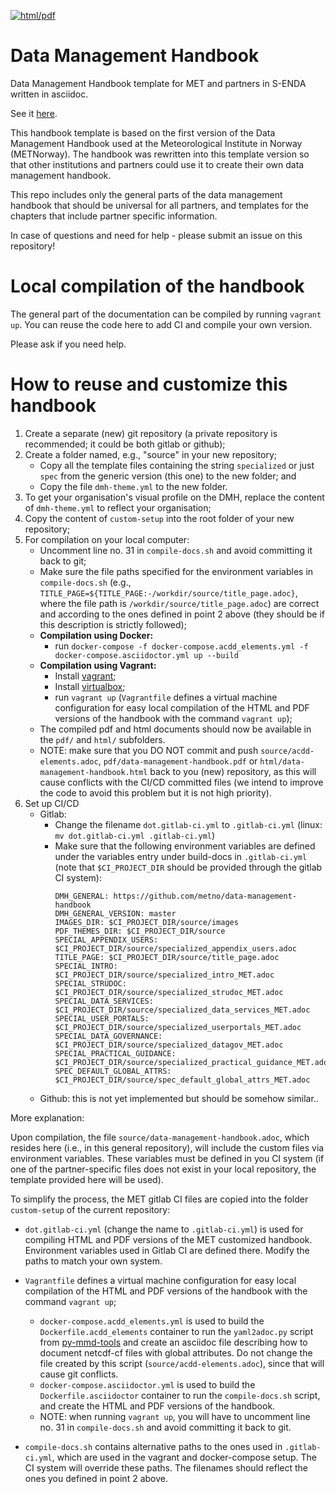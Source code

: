 [![html/pdf](https://github.com/S-ENDA/data-management-handbook/actions/workflows/make-doc.yml/badge.svg)](https://github.com/S-ENDA/data-management-handbook/actions/workflows/make-doc.yml)

# Data Management Handbook

Data Management Handbook template for MET and partners in S-ENDA written in asciidoc.

See it [here](https://s-enda.github.io/data-management-handbook/).

This handbook template is based on the first version of the Data Management Handbook used at the Meteorological Institute in Norway (METNorway). The handbook was rewritten into this template version so that other institutions and partners could use it to create their own data management handbook.

This repo includes only the general parts of the data management handbook that should be universal for all partners, and templates for the chapters that include partner specific information. 

In case of questions and need for help - please submit an issue on this repository!

# Local compilation of the handbook

The general part of the documentation can be compiled by running `vagrant up`. You can reuse the code here to add CI and compile your own version.

Please ask if you need help.

# How to reuse and customize this handbook

 1. Create a separate (new) git repository (a private repository is recommended; it could be both gitlab or github);
 2. Create a folder named, e.g., "source" in your new repository;
    * Copy all the template files containing the string `specialized` or just `spec` from the generic version (this one) to the new folder; and
    * Copy the file `dmh-theme.yml` to the new folder.
 3. To get your organisation's visual profile on the DMH, replace the content of `dmh-theme.yml` to reflect your organisation;
 4. Copy the content of `custom-setup` into the root folder of your new repository;
 5. For compilation on your local computer:
    * Uncomment line no. 31 in `compile-docs.sh` and avoid committing it back to git;
    * Make sure the file paths specified for the environment variables in `compile-docs.sh` (e.g., `TITLE_PAGE=${TITLE_PAGE:-/workdir/source/title_page.adoc}`, where the file path is `/workdir/source/title_page.adoc`) are correct and according to the ones defined in point 2 above (they should be if this description is strictly followed);
    * **Compilation using Docker:**   
      * run `docker-compose -f docker-compose.acdd_elements.yml -f docker-compose.asciidoctor.yml up --build`
    * **Compilation using Vagrant:**
      * Install [vagrant](https://developer.hashicorp.com/vagrant/downloads);
      * Install [virtualbox](https://www.virtualbox.org/);
      * run `vagrant up` (`Vagrantfile` defines a virtual machine configuration for easy local compilation of the HTML and PDF versions of the handbook with the command `vagrant up`);
    * The compiled pdf and html documents should now be available in the `pdf/` and `html/` subfolders.
    * NOTE: make sure that you DO NOT commit and push `source/acdd-elements.adoc`, `pdf/data-management-handbook.pdf` or `html/data-management-handbook.html` back to you (new) repository, as this will cause conflicts with the CI/CD committed files (we intend to improve the code to avoid this problem but it is not high priority).
 6. Set up CI/CD
    * Gitlab:
       * Change the filename `dot.gitlab-ci.yml` to `.gitlab-ci.yml` (linux: `mv dot.gitlab-ci.yml .gitlab-ci.yml`)
       * Make sure that the following environment variables are defined under the variables entry under build-docs in `.gitlab-ci.yml` (note that `$CI_PROJECT_DIR` should be provided through the gitlab CI system):
         ```
         DMH_GENERAL: https://github.com/metno/data-management-handbook
         DMH_GENERAL_VERSION: master
         IMAGES_DIR: $CI_PROJECT_DIR/source/images
         PDF_THEMES_DIR: $CI_PROJECT_DIR/source
         SPECIAL_APPENDIX_USERS: $CI_PROJECT_DIR/source/specialized_appendix_users.adoc
         TITLE_PAGE: $CI_PROJECT_DIR/source/title_page.adoc
         SPECIAL_INTRO: $CI_PROJECT_DIR/source/specialized_intro_MET.adoc
         SPECIAL_STRUDOC: $CI_PROJECT_DIR/source/specialized_strudoc_MET.adoc
         SPECIAL_DATA_SERVICES: $CI_PROJECT_DIR/source/specialized_data_services_MET.adoc
         SPECIAL_USER_PORTALS: $CI_PROJECT_DIR/source/specialized_userportals_MET.adoc
         SPECIAL_DATA_GOVERNANCE: $CI_PROJECT_DIR/source/specialized_datagov_MET.adoc
         SPECIAL_PRACTICAL_GUIDANCE: $CI_PROJECT_DIR/source/specialized_practical_guidance_MET.adoc
         SPEC_DEFAULT_GLOBAL_ATTRS: $CI_PROJECT_DIR/source/spec_default_global_attrs_MET.adoc
         ```
    * Github: this is not yet implemented but should be somehow similar..

More explanation:

Upon compilation, the file `source/data-management-handbook.adoc`, which resides here (i.e., in this general repository), will include the custom files via environment variables. These variables must be defined in you CI system (if one of the partner-specific files does not exist in your local repository, the template provided here will be used).

To simplify the process, the MET gitlab CI files are copied into the folder `custom-setup` of the current repository:

* `dot.gitlab-ci.yml` (change the name to `.gitlab-ci.yml`) is used for compiling HTML and PDF versions of the MET customized handbook. Environment variables used in Gitlab CI are defined there. Modify the paths to match your own system.
* `Vagrantfile` defines a virtual machine configuration for easy local compilation of the HTML and PDF versions of the handbook with the command `vagrant up`;

  * `docker-compose.acdd_elements.yml` is used to build the `Dockerfile.acdd_elements` container to run the `yaml2adoc.py` script from [py-mmd-tools](https://github.com/metno/py-mmd-tools) and create an asciidoc file describing how to document netcdf-cf files with global attributes. Do not change the file created by this script (`source/acdd-elements.adoc`), since that will cause git conflicts.
  * `docker-compose.asciidoctor.yml` is used to build the `Dockerfile.asciidoctor` container to run the `compile-docs.sh` script, and create the HTML and PDF versions of the handbook.
  * NOTE: when running `vagrant up`, you will have to uncomment line no. 31 in `compile-docs.sh` and avoid committing it back to git.

* `compile-docs.sh` contains alternative paths to the ones used in `.gitlab-ci.yml`, which are used in the vagrant and docker-compose setup. The CI system will override these paths. The filenames should reflect the ones you defined in point 2 above.
